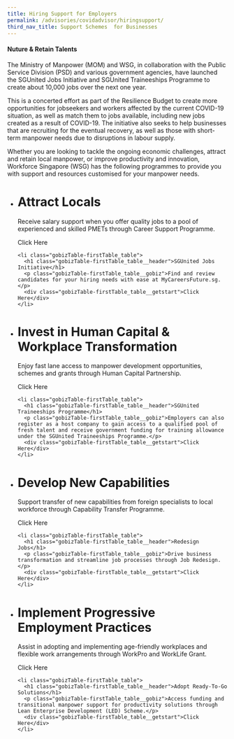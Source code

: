 ```yaml
---
title: Hiring Support for Employers
permalink: /advisories/covidadvisor/hiringsupport/
third_nav_title: Support Schemes  for Businesses
---
```


#### **Nuture & Retain Talents**
The Ministry of Manpower (MOM) and WSG, in collaboration with the Public Service Division (PSD) and various government agencies, have launched the SGUnited Jobs Initiative and SGUnited Traineeships Programme to create about 10,000 jobs over the next one year.

This is a concerted effort as part of the Resilience Budget to create more opportunities for jobseekers and workers affected by the current COVID-19 situation, as well as match them to jobs available, including new jobs created as a result of COVID-19. The initiative also seeks to help businesses that are recruiting for the eventual recovery, as well as those with short-term manpower needs due to disruptions in labour supply.

Whether you are looking to tackle the ongoing economic challenges, attract and retain local manpower, or improve productivity and innovation, Workforce Singapore (WSG) has the following programmes to provide you with support and resources customised for your manpower needs.

<div class="gobizTable">
  <ul class="gobizTable-firstTable">
    <li class="gobizTable-firstTable_table">
      <h1 class="gobizTable-firstTable_table__header">Attract Locals</h1>
      <p class="gobizTable-firstTable_table__gobiz">Receive salary support when you offer quality jobs to a pool of experienced and skilled PMETs through Career Support Programme.</p>
      <div class="gobizTable-firstTable_table__getstart">Click Here</div>
    </li>

    <li class="gobizTable-firstTable_table">
      <h1 class="gobizTable-firstTable_table__header">SGUnited Jobs Initiative</h1>
      <p class="gobizTable-firstTable_table__gobiz">Find and review candidates for your hiring needs with ease at MyCareersFuture.sg.</p>
      <div class="gobizTable-firstTable_table__getstart">Click Here</div>
    </li>
  </ul>
</div>

<div class="gobizTable">
  <ul class="gobizTable-firstTable">
    <li class="gobizTable-firstTable_table">
      <h1 class="gobizTable-firstTable_table__header">Invest in Human Capital & Workplace Transformation</h1>
      <p class="gobizTable-firstTable_table__gobiz">Enjoy fast lane access to manpower development opportunities, schemes and grants through Human Capital Partnership.</p>
      <div class="gobizTable-firstTable_table__getstart">Click Here</div>
    </li>

    <li class="gobizTable-firstTable_table">
      <h1 class="gobizTable-firstTable_table__header">SGUnited Traineeships Programme</h1>
      <p class="gobizTable-firstTable_table__gobiz">Employers can also register as a host company to gain access to a qualified pool of fresh talent and receive government funding for training allowance under the SGUnited Traineeships Programme.</p>
      <div class="gobizTable-firstTable_table__getstart">Click Here</div>
    </li>
  </ul>
</div>

<div class="gobizTable">
  <ul class="gobizTable-firstTable">
    <li class="gobizTable-firstTable_table">
      <h1 class="gobizTable-firstTable_table__header">Develop New Capabilities</h1>
      <p class="gobizTable-firstTable_table__gobiz">Support transfer of new capabilities from foreign specialists to local workforce through Capability Transfer Programme.</p>
      <div class="gobizTable-firstTable_table__getstart">Click Here</div>
    </li>

    <li class="gobizTable-firstTable_table">
      <h1 class="gobizTable-firstTable_table__header">Redesign Jobs</h1>
      <p class="gobizTable-firstTable_table__gobiz">Drive business transformation and streamline job processes through Job Redesign.</p>
      <div class="gobizTable-firstTable_table__getstart">Click Here</div>
    </li>
  </ul>
</div>

<div class="gobizTable">
  <ul class="gobizTable-firstTable">
    <li class="gobizTable-firstTable_table">
      <h1 class="gobizTable-firstTable_table__header">Implement Progressive Employment Practices</h1>
      <p class="gobizTable-firstTable_table__gobiz">Assist in adopting and implementing age-friendly workplaces and flexible work arrangements through WorkPro and WorkLife Grant.</p>
      <div class="gobizTable-firstTable_table__getstart">Click Here</div>
    </li>

    <li class="gobizTable-firstTable_table">
      <h1 class="gobizTable-firstTable_table__header">Adopt Ready-To-Go Solutions</h1>
      <p class="gobizTable-firstTable_table__gobiz">Access funding and transitional manpower support for productivity solutions through Lean Enterprise Development (LED) Scheme.</p>
      <div class="gobizTable-firstTable_table__getstart">Click Here</div>
    </li>
  </ul>
</div>